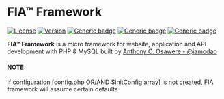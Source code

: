 # FIA™ Framework
[![License](https://img.shields.io/badge/License-Apache%202.0-red.svg)](https://github.com/iamodao/fia/blob/master/LICENSE)
[![Version](https://img.shields.io/badge/Version-Evolving-yellow.svg)](https://github.com/iamodao/fia/releases/latest)
[![Generic badge](https://img.shields.io/badge/Wiki-Read-1abc9c.svg)](https://github.com/iamodao/fia/wiki)
[![Generic badge](https://img.shields.io/badge/Creator-OSAWERE™-green.svg)](https://www.osawere.com/)
[![Generic badge](https://img.shields.io/badge/LinkedIn-@iamodao-blue.svg)](https://www.linkedin.com/in/iamodao/)

**FIA™ Framework** is a micro framework for website, application and API development with PHP & MySQL built by [Anthony O. Osawere - @iamodao](https://www.twitter.com/iamodao)


#### NOTE:

If configuration [config.php OR/AND $initConfig array] is not created, FIA framework will assume certain defaults
